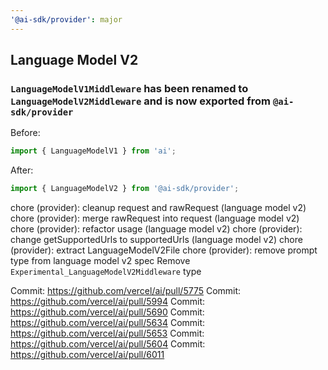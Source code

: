 ```yaml
---
'@ai-sdk/provider': major
---
```


## Language Model V2

### `LanguageModelV1Middleware` has been renamed to `LanguageModelV2Middleware` and is now exported from `@ai-sdk/provider`

Before:

```ts
import { LanguageModelV1 } from 'ai';
```

After:

```ts
import { LanguageModelV2 } from '@ai-sdk/provider';
```

chore (provider): cleanup request and rawRequest (language model v2)
chore (provider): merge rawRequest into request (language model v2)
chore (provider): refactor usage (language model v2)
chore (provider): change getSupportedUrls to supportedUrls (language model v2)
chore (provider): extract LanguageModelV2File
chore (provider): remove prompt type from language model v2 spec
Remove `Experimental_LanguageModelV2Middleware` type

Commit: https://github.com/vercel/ai/pull/5775
Commit: https://github.com/vercel/ai/pull/5994
Commit: https://github.com/vercel/ai/pull/5690
Commit: https://github.com/vercel/ai/pull/5634
Commit: https://github.com/vercel/ai/pull/5653
Commit: https://github.com/vercel/ai/pull/5604
Commit: https://github.com/vercel/ai/pull/6011
